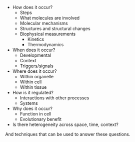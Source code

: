 - How does it occur? 
	- Steps
	- What molecules are involved 
	- Molecular mechanisms  
	- Structures and structural changes  
	- Biophysical measurements
		- Kinetics
		- Thermodynamics
- When does it occur? 
	- Developmental 
	- Context
	- Triggers/signals
- Where does it occur?
	- Within organelle
	- Within cell
	- Within tissue 
- How is it regulated? 
	- Interactions with other processes
	- Systems 
- Why does it occur? 
	- Function in cell 
	- Evolutionary benefit 
- Is there heterogeneity across space, time, context? 

And techniques that can be used to answer these questions. 